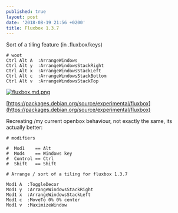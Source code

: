 ```yaml
---
published: true
layout: post
date: '2018-08-19 21:56 +0200'
title: Fluxbox 1.3.7
---
```

Sort of a tiling feature (in .fluxbox/keys)

    # woot
    Ctrl Alt A  :ArrangeWindows
    Ctrl Alt y  :ArrangeWindowsStackRight
    Ctrl Alt x  :ArrangeWindowsStackLeft
    Ctrl Alt c  :ArrangeWindowsStackBottom
    Ctrl Alt v  :ArrangeWindowsStackTop
    
[![fluxbox.md.png](https://cdn.scrot.moe/images/2018/08/19/fluxbox.md.png)](https://scrot.moe/image/9N1Jn)

[https://packages.debian.org/source/experimental/fluxbox](https://packages.debian.org/source/experimental/fluxbox)

Recreating /my current openbox behaviour, not exactly the same, its actually better:

    # modifiers

    #  Mod1    == Alt
    #  Mod4    == Windows key
    #  Control == Ctrl
    #  Shift   == Shift

    # Arrange / sort of a tiling for fluxbox 1.3.7

    Mod1 A  :ToggleDecor
    Mod1 y  :ArrangeWindowsStackRight
    Mod1 x  :ArrangeWindowsStackLeft
    Mod1 c  :MoveTo 0% 0% center
    Mod1 v  :MaximizeWindow
